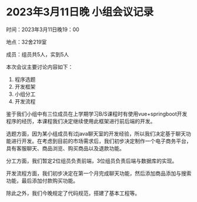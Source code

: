 # 2023年3月11日晚 小组会议记录

时间：2023年3月11日晚19：00

地点：32舍219室

成员：组员共5人，实到5人

本次会议主要讨论内容如下：

1. 程序选题
2. 开发框架
3. 小组分工
4. 开发流程

鉴于我们小组中有三位成员在上学期学习B/S课程时有使用vue+springboot开发程序的经历，本课程我们决定继续使用此框架进行前后端的开发。

选题方面，因为某小组成员有过java聊天室的开发经验，所以我们决定基于聊天功能进行开发。在考虑到目前的市场需求后，我们初步决定制作一个电子商务平台，具有客服聊天、商品浏览、购买商品以及退款功能。

分工方面，我们暂定2位组员负责前端，3位组员负责后端与数据库的实现。

开发流程方面，我们初步决定在第一个月完成聊天功能，然后添加商品添加与搜索功能，最后添加付款购买功能。

除此之外，我们今晚规定了代码规范，搭建了基本工程等。